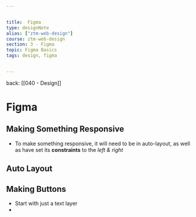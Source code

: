 ```yaml
---


title:  Figma
type: designNote
alias: ["ztm-web-design"]
course: ztm-web-design
section: 3 - Figma
topic: Figma Basics
tags: design, figma


---
```

back: [[040 - Design]]


# Figma


## Making Something Responsive

- To make something responsive,  it will need to be in auto-layout, as well as have set its **constraints** to the *left & right*


## Auto Layout




## Making Buttons

- Start with just a text layer
- 
